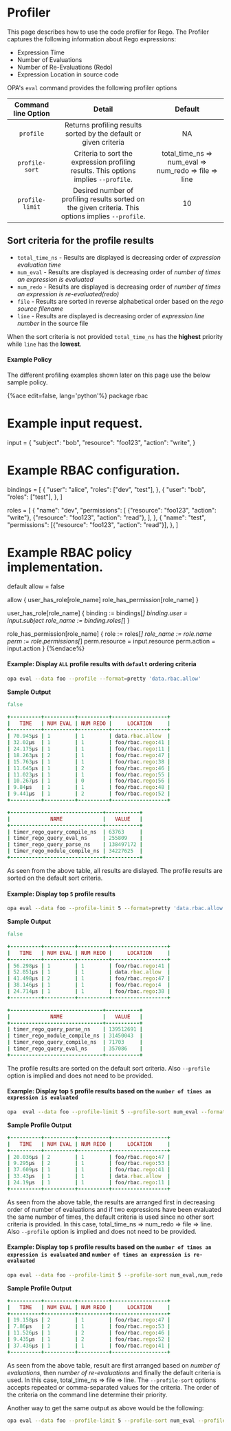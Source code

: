 # Profiler

This page describes how to use the code profiler for Rego. The Profiler
captures the following information about Rego expressions:

  * Expression Time
  * Number of Evaluations
  * Number of Re-Evaluations (Redo)
  * Expression Location in source code

OPA's `eval` command provides the following profiler options

| Command line Option        | Detail                                                        | Default |
|:--------------------------:|:-------------------------------------------------------------:|:-----:|
| `profile`                  | Returns profiling results sorted by the default or given criteria              | NA |
| `profile-sort`             | Criteria to sort the expression profiling results. This options implies `--profile`. |  total_time_ns => num_eval => num_redo => file => line |
| `profile-limit`            | Desired number of profiling results sorted on the given criteria. This options implies `--profile`. |  10 |

## Sort criteria for the profile results
  * `total_time_ns` - Results are displayed is decreasing order of _expression evaluation time_
  * `num_eval`  - Results are displayed is decreasing order of _number of times an expression is evaluated_
  * `num_redo`  - Results are displayed is decreasing order of _number of times an expression is re-evaluated(redo)_
  * `file`  - Results are sorted in reverse alphabetical order based on the _rego source filename_
  * `line`  - Results are displayed is decreasing order of _expression line number_ in the source file

When the sort criteria is not provided `total_time_ns` has the **highest** priority
while `line` has the **lowest**.

#### Example Policy
The different profiling examples shown later on this page use the below
sample policy.

{%ace edit=false, lang='python'%}
package rbac

# Example input request.
input = {
	"subject": "bob",
	"resource": "foo123",
	"action": "write",
}

# Example RBAC configuration.
bindings = [
	{
		"user": "alice",
		"roles": ["dev", "test"],
	},
	{
		"user": "bob",
		"roles": ["test"],
	},
]

roles = [
	{
		"name": "dev",
		"permissions": [
			{"resource": "foo123", "action": "write"},
			{"resource": "foo123", "action": "read"},
		],
	},
	{
		"name": "test",
		"permissions": [{"resource": "foo123", "action": "read"}],
	},
]

# Example RBAC policy implementation.

default allow = false

allow {
	user_has_role[role_name]
	role_has_permission[role_name]
}

user_has_role[role_name] {
	binding := bindings[_]
	binding.user = input.subject
	role_name := binding.roles[_]
}

role_has_permission[role_name] {
	role := roles[_]
	role_name := role.name
	perm := role.permissions[_]
	perm.resource = input.resource
	perm.action = input.action
}
{%endace%}

#### Example: Display `ALL` profile results with `default` ordering criteria
```bash
opa eval --data foo --profile --format=pretty 'data.rbac.allow'
```

**Sample Output**
```ruby
false

+----------+----------+----------+------------------+
|   TIME   | NUM EVAL | NUM REDO |     LOCATION     |
+----------+----------+----------+------------------+
| 70.945µs | 1        | 1        | data.rbac.allow  |
| 32.02µs  | 1        | 1        | foo/rbac.rego:41 |
| 24.175µs | 1        | 1        | foo/rbac.rego:11 |
| 18.263µs | 2        | 1        | foo/rbac.rego:47 |
| 15.763µs | 1        | 1        | foo/rbac.rego:38 |
| 11.645µs | 1        | 2        | foo/rbac.rego:46 |
| 11.023µs | 1        | 1        | foo/rbac.rego:55 |
| 10.267µs | 1        | 0        | foo/rbac.rego:56 |
| 9.84µs   | 1        | 1        | foo/rbac.rego:48 |
| 9.441µs  | 1        | 2        | foo/rbac.rego:52 |
+----------+----------+----------+------------------+

+------------------------------+-----------+
|             NAME             |   VALUE   |
+------------------------------+-----------+
| timer_rego_query_compile_ns  | 63763     |
| timer_rego_query_eval_ns     | 255809    |
| timer_rego_query_parse_ns    | 138497172 |
| timer_rego_module_compile_ns | 34227625  |
+------------------------------+-----------+
```
As seen from the above table, all results are dislayed. The profile results are
sorted on the default sort criteria.

#### Example: Display top `5` profile results
```bash
opa eval --data foo --profile-limit 5 --format=pretty 'data.rbac.allow'
```

**Sample Output**
```ruby
false

+----------+----------+----------+------------------+
|   TIME   | NUM EVAL | NUM REDO |     LOCATION     |
+----------+----------+----------+------------------+
| 56.298µs | 1        | 1        | foo/rbac.rego:41 |
| 52.851µs | 1        | 1        | data.rbac.allow  |
| 41.498µs | 2        | 1        | foo/rbac.rego:47 |
| 38.146µs | 1        | 1        | foo/rbac.rego:4  |
| 24.714µs | 1        | 1        | foo/rbac.rego:38 |
+----------+----------+----------+------------------+

+------------------------------+-----------+
|             NAME             |   VALUE   |
+------------------------------+-----------+
| timer_rego_query_parse_ns    | 139512691 |
| timer_rego_module_compile_ns | 31450043  |
| timer_rego_query_compile_ns  | 71703     |
| timer_rego_query_eval_ns     | 357086    |
+------------------------------+-----------+
```
The profile results are sorted on the default sort criteria.
Also `--profile` option is implied and does not need to be provided.

#### Example: Display top `5` profile results based on the `number of times an expression is evaluated`
```bash
opa  eval --data foo --profile-limit 5 --profile-sort num_eval --format=pretty 'data.rbac.allow'
```

**Sample Profile Output**
```ruby
+----------+----------+----------+------------------+
|   TIME   | NUM EVAL | NUM REDO |     LOCATION     |
+----------+----------+----------+------------------+
| 20.036µs | 2        | 1        | foo/rbac.rego:47 |
| 9.295µs  | 2        | 1        | foo/rbac.rego:53 |
| 37.609µs | 1        | 1        | foo/rbac.rego:41 |
| 33.43µs  | 1        | 1        | data.rbac.allow  |
| 24.19µs  | 1        | 1        | foo/rbac.rego:11 |
+----------+----------+----------+------------------+
```
As seen from the above table, the results are arranged first in decreasing
order of number of evaluations and if two expressions have been evaluated
the same number of times, the default criteria is used since no other sort criteria is provided.
In this case, total_time_ns => num_redo => file => line.
Also `--profile` option is implied and does not need to be provided.

#### Example: Display top `5` profile results based on the `number of times an expression is evaluated` and `number of times an expression is re-evaluated`
```bash
opa eval --data foo --profile-limit 5 --profile-sort num_eval,num_redo --format=pretty 'data.rbac.allow'
```

**Sample Profile Output**
```ruby
+----------+----------+----------+------------------+
|   TIME   | NUM EVAL | NUM REDO |     LOCATION     |
+----------+----------+----------+------------------+
| 19.158µs | 2        | 1        | foo/rbac.rego:47 |
| 7.86µs   | 2        | 1        | foo/rbac.rego:53 |
| 11.526µs | 1        | 2        | foo/rbac.rego:46 |
| 9.435µs  | 1        | 2        | foo/rbac.rego:52 |
| 37.436µs | 1        | 1        | foo/rbac.rego:41 |
+----------+----------+----------+------------------+
```
As seen from the above table, result are first arranged based on _number of evaluations_,
then _number of re-evaluations_ and finally the default criteria is used.
In this case, total_time_ns => file => line.
The `--profile-sort` options accepts repeated or comma-separated values for the criteria.
The order of the criteria on the command line determine their priority.

Another way to get the same output as above would be the following:
```bash
opa eval --data foo --profile-limit 5 --profile-sort num_eval --profile-sort num_redo --format=pretty 'data.rbac.allow'
```
